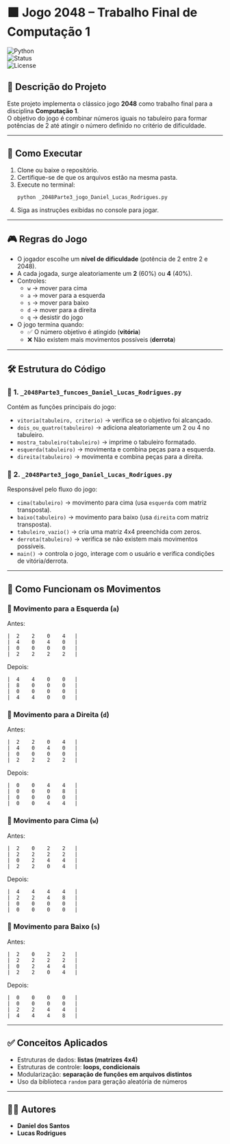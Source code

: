 # 🟩 Jogo 2048 – Trabalho Final de Computação 1  

![Python](https://img.shields.io/badge/Python-3.x-blue?style=flat-square)  
![Status](https://img.shields.io/badge/Status-Finalizado-green?style=flat-square)  
![License](https://img.shields.io/badge/License-MIT-lightgrey?style=flat-square)  

## 📌 **Descrição do Projeto**
Este projeto implementa o clássico jogo **2048** como trabalho final para a disciplina **Computação 1**.  
O objetivo do jogo é combinar números iguais no tabuleiro para formar potências de 2 até atingir o número definido no critério de dificuldade.

---

## 🚀 **Como Executar**
1. Clone ou baixe o repositório.  
2. Certifique-se de que os arquivos estão na mesma pasta.  
3. Execute no terminal:  
   ```bash
   python _2048Parte3_jogo_Daniel_Lucas_Rodrigues.py
   ```
4. Siga as instruções exibidas no console para jogar.

---

## 🎮 **Regras do Jogo**
- O jogador escolhe um **nível de dificuldade** (potência de 2 entre 2 e 2048).  
- A cada jogada, surge aleatoriamente um **2** (60%) ou **4** (40%).  
- Controles:  
  - `w` → mover para cima  
  - `a` → mover para a esquerda  
  - `s` → mover para baixo  
  - `d` → mover para a direita  
  - `q` → desistir do jogo  
- O jogo termina quando:
  - ✅ O número objetivo é atingido (**vitória**)  
  - ❌ Não existem mais movimentos possíveis (**derrota**)  

---

## 🛠️ **Estrutura do Código**

### 📄 **1. `_2048Parte3_funcoes_Daniel_Lucas_Rodrigues.py`**
Contém as funções principais do jogo:
- `vitoria(tabuleiro, criterio)` → verifica se o objetivo foi alcançado.  
- `dois_ou_quatro(tabuleiro)` → adiciona aleatoriamente um 2 ou 4 no tabuleiro.  
- `mostra_tabuleiro(tabuleiro)` → imprime o tabuleiro formatado.  
- `esquerda(tabuleiro)` → movimenta e combina peças para a esquerda.  
- `direita(tabuleiro)` → movimenta e combina peças para a direita.  

### 📄 **2. `_2048Parte3_jogo_Daniel_Lucas_Rodrigues.py`**
Responsável pelo fluxo do jogo:
- `cima(tabuleiro)` → movimento para cima (usa `esquerda` com matriz transposta).  
- `baixo(tabuleiro)` → movimento para baixo (usa `direita` com matriz transposta).  
- `tabuleiro_vazio()` → cria uma matriz 4x4 preenchida com zeros.  
- `derrota(tabuleiro)` → verifica se não existem mais movimentos possíveis.  
- `main()` → controla o jogo, interage com o usuário e verifica condições de vitória/derrota.  

---

## 🧠 **Como Funcionam os Movimentos**

### 🔄 Movimento para a Esquerda (`a`)
Antes:
```
|  2    2    0    4   |
|  4    0    4    0   |
|  0    0    0    0   |
|  2    2    2    2   |
```
Depois:
```
|  4    4    0    0   |
|  8    0    0    0   |
|  0    0    0    0   |
|  4    4    0    0   |
```

### 🔁 Movimento para a Direita (`d`)
Antes:
```
|  2    2    0    4   |
|  4    0    4    0   |
|  0    0    0    0   |
|  2    2    2    2   |
```
Depois:
```
|  0    0    4    4   |
|  0    0    0    8   |
|  0    0    0    0   |
|  0    0    4    4   |
```

### 🔼 Movimento para Cima (`w`)
Antes:
```
|  2    0    2    2   |
|  2    2    2    2   |
|  0    2    4    4   |
|  2    2    0    4   |
```
Depois:
```
|  4    4    4    4   |
|  2    2    4    8   |
|  0    0    0    0   |
|  0    0    0    0   |
```

### 🔽 Movimento para Baixo (`s`)
Antes:
```
|  2    0    2    2   |
|  2    2    2    2   |
|  0    2    4    4   |
|  2    2    0    4   |
```
Depois:
```
|  0    0    0    0   |
|  0    0    0    0   |
|  2    2    4    4   |
|  4    4    4    8   |
```

---


## ✅ **Conceitos Aplicados**
- Estruturas de dados: **listas (matrizes 4x4)**
- Estruturas de controle: **loops, condicionais**
- Modularização: **separação de funções em arquivos distintos**
- Uso da biblioteca `random` para geração aleatória de números

---

## 👨‍💻 **Autores**
- **Daniel dos Santos**  
- **Lucas Rodrigues**
